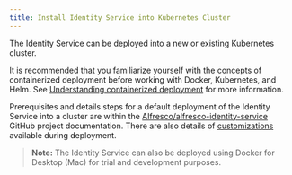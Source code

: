 ```yaml
---
title: Install Identity Service into Kubernetes Cluster
---
```


The Identity Service can be deployed into a new or existing Kubernetes cluster.

It is recommended that you familiarize yourself with the concepts of containerized deployment before working with Docker, Kubernetes, and Helm. See [Understanding containerized deployment](TODO_LINK:https://docs.alfresco.com/6.1/concepts/deploy-overview.html) for more information.

Prerequisites and details steps for a default deployment of the Identity Service into a cluster are within the [Alfresco/alfresco-identity-service](https://github.com/Alfresco/alfresco-identity-service/tree/1.1.0) GitHub project documentation. There are also details of [customizations](https://github.com/Alfresco/alfresco-identity-service/tree/1.1.0) available during deployment.

>**Note:** The Identity Service can also be deployed using Docker for Desktop (Mac) for trial and development purposes.
